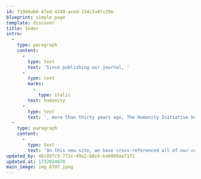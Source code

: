 ```yaml
---
id: f1904ab0-47ed-4349-aced-154c5a8fc29e
blueprint: simple_page
template: discover
title: Index
intro:
  -
    type: paragraph
    content:
      -
        type: text
        text: 'Since publishing our journal, '
      -
        type: text
        marks:
          -
            type: italic
        text: humanity
      -
        type: text
        text: ', more than thirty years ago, The Humanity Initiative has continued to offer content that sheds intense and empathetic light on our world, encouraging all of us to become change-makers, to discover fulfilling ways to participate in the positive change that humankind so deeply needs. '
  -
    type: paragraph
    content:
      -
        type: text
        text: 'On this new site, we have cross-referenced all of our content, inviting you to re-imagine and re-engage your personal discovery of the best way to take action, to contribute towards ending war, solving climate change and saving democracy, be it working alone or in partnership. '
updated_by: 46c097c5-771c-49e2-b8c6-ba6009ae7172
updated_at: 1732024870
main_image: img_6707.jpeg
---
```

